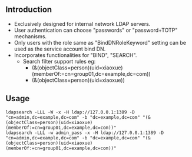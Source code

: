## Introduction
- Exclusively designed for internal network LDAP servers.
- User authentication can choose "passwords" or "password+TOTP" mechanisms.
- Only users with the role same as "BindDNRoleKeyword" setting can be used as the service account bind DN.
- Incorporates functionalities for "BIND", "SEARCH". 
    - Search filter support rules eg:
        - (&(objectClass=person)(uid=xiaoxue)(memberOf:=cn=group01,dc=example,dc=com))
        - (&(objectClass=person)(uid=xiaoxue))

## Usage

```
ldapsearch -LLL -W -x -H ldap://127.0.0.1:1389 -D "cn=admin,dc=example,dc=com" -b "dc=example,dc=com" "(&(objectClass=person)(uid=xiaoxue)(memberOf:=cn=group01,dc=example,dc=com))" 
ldapsearch -LLL -w admin_pass -x -H ldap://127.0.0.1:1389 -D "cn=admin,dc=example,dc=com" -b "dc=example,dc=com" "(&(objectClass=person)(uid=xiaoxue)(memberOf:=cn=group01,dc=example,dc=com))" 

```
